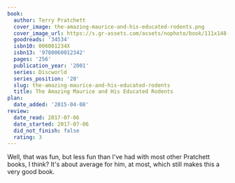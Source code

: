 ```yaml
---
book:
  author: Terry Pratchett
  cover_image: the-amazing-maurice-and-his-educated-rodents.png
  cover_image_url: https://s.gr-assets.com/assets/nophoto/book/111x148-bcc042a9c91a29c1d680899eff700a03.png
  goodreads: '34534'
  isbn10: 006001234X
  isbn13: '9780060012342'
  pages: '256'
  publication_year: '2001'
  series: Discworld
  series_position: '28'
  slug: the-amazing-maurice-and-his-educated-rodents
  title: The Amazing Maurice and His Educated Rodents
plan:
  date_added: '2015-04-08'
review:
  date_read: 2017-07-06
  date_started: 2017-07-06
  did_not_finish: false
  rating: 3
---
```


Well, that was fun, but less fun than I've had with most other Pratchett books, I think? It's about average for him, at most, which still makes this a very good book.
